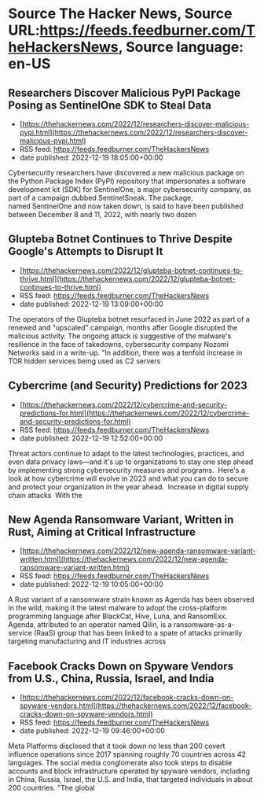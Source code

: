 # Source The Hacker News, Source URL:https://feeds.feedburner.com/TheHackersNews, Source language: en-US

## Researchers Discover Malicious PyPI Package Posing as SentinelOne SDK to Steal Data
 - [https://thehackernews.com/2022/12/researchers-discover-malicious-pypi.html](https://thehackernews.com/2022/12/researchers-discover-malicious-pypi.html)
 - RSS feed: https://feeds.feedburner.com/TheHackersNews
 - date published: 2022-12-19 18:05:00+00:00

Cybersecurity researchers have discovered a new malicious package on the Python Package Index (PyPI) repository that impersonates a software development kit (SDK) for SentinelOne, a major cybersecurity company, as part of a campaign dubbed SentinelSneak.
The package, named SentinelOne and now taken down, is said to have been published between December 8 and 11, 2022, with nearly two dozen

## Glupteba Botnet Continues to Thrive Despite Google's Attempts to Disrupt It
 - [https://thehackernews.com/2022/12/glupteba-botnet-continues-to-thrive.html](https://thehackernews.com/2022/12/glupteba-botnet-continues-to-thrive.html)
 - RSS feed: https://feeds.feedburner.com/TheHackersNews
 - date published: 2022-12-19 13:09:00+00:00

The operators of the Glupteba botnet resurfaced in June 2022 as part of a renewed and "upscaled" campaign, months after Google disrupted the malicious activity.
The ongoing attack is suggestive of the malware's resilience in the face of takedowns, cybersecurity company Nozomi Networks said in a write-up. "In addition, there was a tenfold increase in TOR hidden services being used as C2 servers

## Cybercrime (and Security) Predictions for 2023
 - [https://thehackernews.com/2022/12/cybercrime-and-security-predictions-for.html](https://thehackernews.com/2022/12/cybercrime-and-security-predictions-for.html)
 - RSS feed: https://feeds.feedburner.com/TheHackersNews
 - date published: 2022-12-19 12:52:00+00:00

Threat actors continue to adapt to the latest technologies, practices, and even data privacy laws—and it's up to organizations to stay one step ahead by implementing strong cybersecurity measures and programs. 
Here's a look at how cybercrime will evolve in 2023 and what you can do to secure and protect your organization in the year ahead. 
Increase in digital supply chain attacks 
With the

## New Agenda Ransomware Variant, Written in Rust, Aiming at Critical Infrastructure
 - [https://thehackernews.com/2022/12/new-agenda-ransomware-variant-written.html](https://thehackernews.com/2022/12/new-agenda-ransomware-variant-written.html)
 - RSS feed: https://feeds.feedburner.com/TheHackersNews
 - date published: 2022-12-19 10:05:00+00:00

A Rust variant of a ransomware strain known as Agenda has been observed in the wild, making it the latest malware to adopt the cross-platform programming language after BlackCat, Hive, Luna, and RansomExx.
Agenda, attributed to an operator named Qilin, is a ransomware-as-a-service (RaaS) group that has been linked to a spate of attacks primarily targeting manufacturing and IT industries across

## Facebook Cracks Down on Spyware Vendors from U.S., China, Russia, Israel, and India
 - [https://thehackernews.com/2022/12/facebook-cracks-down-on-spyware-vendors.html](https://thehackernews.com/2022/12/facebook-cracks-down-on-spyware-vendors.html)
 - RSS feed: https://feeds.feedburner.com/TheHackersNews
 - date published: 2022-12-19 09:46:00+00:00

Meta Platforms disclosed that it took down no less than 200 covert influence operations since 2017 spanning roughly 70 countries across 42 languages.
The social media conglomerate also took steps to disable accounts and block infrastructure operated by spyware vendors, including in China, Russia, Israel, the U.S. and India, that targeted individuals in about 200 countries.
"The global
